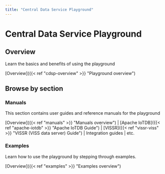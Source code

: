 ```yaml
---
title: "Central Data Service Playground"
---
```

# Central Data Service Playground
## Overview
Learn the basics and benefits of using the playground

[Overview]({{< ref "cdsp-overview" >}} "Playground overview")

## Browse by section

### Manuals
This section contains user guides and reference manuals for the playground

[Overview]({{< ref "manuals" >}} "Manuals overview") \| [Apache IoTDB]({{< ref "apache-iotdb" >}} "Apache IoTDB Guide") \| [VISSR]({{< ref "vissr-viss" >}} "VISSR (VISS data server) Guide") \| Integration guides \| etc.

### Examples
Learn how to use the playground by stepping through examples.

[Overview]({{< ref "examples" >}} "Examples overview")